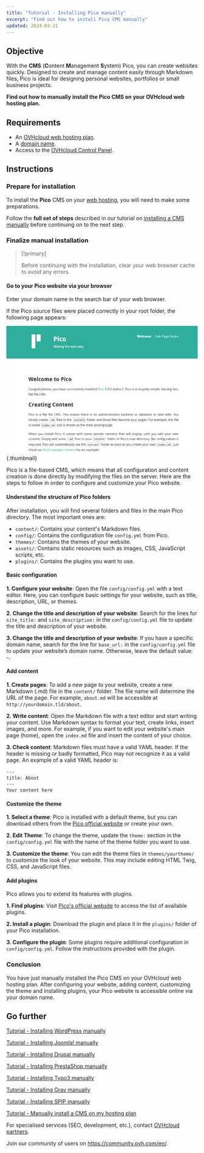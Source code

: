 ```yaml
---
title: "Tutorial - Installing Pico manually"
excerpt: "Find out how to install Pico CMS manually"
updated: 2024-03-21
---
```


## Objective

With the **CMS** (**C**ontent **M**anagement **S**ystem) Pico, you can create websites quickly. Designed to create and manage content easily through Markdown files, Pico is ideal for designing personal websites, portfolios or small business projects.

**Find out how to manually install the Pico CMS on your OVHcloud web hosting plan.**

## Requirements

- An [OVHcloud web hosting plan](https://www.ovhcloud.com/en-ca/web-hosting/).
- A [domain name](https://www.ovhcloud.com/en-ca/domains/).
- Access to the [OVHcloud Control Panel](/links/manager).

## Instructions

### Prepare for installation

To install the **Pico** CMS on your [web hosting](https://www.ovhcloud.com/en-ca/web-hosting/), you will need to make some preparations.

Follow the **full set of steps** described in our tutorial on [installing a CMS manually](/pages/web_cloud/web_hosting/cms_manual_installation) before continuing on to the next step.

### Finalize manual installation

> [!primary]
>
> Before continuing with the installation, clear your web browser cache to avoid any errors.
>

#### Go to your Pico website via your browser

Enter your domain name in the search bar of your web browser.

If the Pico source files were placed correctly in your root folder, the following page appears:

![Pico installation](images/welcome_page.png){.thumbnail}

Pico is a file-based CMS, which means that all configuration and content creation is done directly by modifying the files on the server. Here are the steps to follow in order to configure and customize your Pico website.

#### Understand the structure of Pico folders

After installation, you will find several folders and files in the main Pico directory. The most important ones are:

- `content/`: Contains your content's Markdown files.
- `config/`: Contains the configuration file `config.yml` from Pico.
- `themes/`: Contains the themes of your website.
- `assets/`: Contains static resources such as images, CSS, JavaScript scripts, etc.
- `plugins/`: Contains the plugins you want to use.

#### Basic configuration

**1. Configure your website**: Open the file `config/config.yml` with a text editor. Here, you can configure basic settings for your website, such as title, description, URL, or themes.

**2. Change the title and description of your website**: Search for the lines for `site_title:` and `site_description:` in the `config/config.yml` file to update the title and description of your website.

**3. Change the title and description of your website**: If you have a specific domain name, search for the line for `base_url:` in the `config/config.yml` file to update your website’s domain name. Otherwise, leave the default value: `~`.

#### Add content

**1. Create pages**: To add a new page to your website, create a new Markdown (.md) file in the `content/` folder. The file name will determine the URL of the page. For example, `about.md` will be accessible at `http://yourdomain.tld/about`.

**2. Write content**: Open the Markdown file with a text editor and start writing your content. Use Markdown syntax to format your text, create links, insert images, and more. For example, if you want to edit your website's main page (home), open the `index.md` file and insert the content of your choice.

**3. Check content**: Markdown files must have a valid YAML header. If the header is missing or badly formatted, Pico may not recognize it as a valid page. An example of a valid YAML header is:

```console
---
title: About
---
Your content here
```

#### Customize the theme

**1. Select a theme**: Pico is installed with a default theme, but you can download others from the [Pico official website](https://picocms.org/themes/) or create your own.

**2. Edit Theme**: To change the theme, update the `theme:` section in the `config/config.yml` file with the name of the theme folder you want to use.

**3. Customize the theme**: You can edit the theme files in `themes/yourtheme/` to customize the look of your website. This may include editing HTML Twig, CSS, and JavaScript files.

#### Add plugins

Pico allows you to extend its features with plugins.

**1. Find plugins**: Visit [Pico's official website](https://picocms.org/plugins/) to access the list of available plugins.

**2. Install a plugin**: Download the plugin and place it in the `plugins/` folder of your Pico installation.

**3. Configure the plugin**: Some plugins require additional configuration in `config/config.yml`. Follow the instructions provided with the plugin.

### Conclusion

You have just manually installed the Pico CMS on your OVHcloud web hosting plan. After configuring your website, adding content, customizing the theme and installing plugins, your Pico website is accessible online via your domain name.

## Go further <a name="go-further"></a>

[Tutorial - Installing WordPress manually](/pages/web_cloud/web_hosting/cms_manual_installation_wordpress)

[Tutorial - Installing Joomla! manually](/pages/web_cloud/web_hosting/cms_manual_installation_joomla)

[Tutorial - Installing Drupal manually](/pages/web_cloud/web_hosting/cms_manual_installation_drupal)

[Tutorial - Installing PrestaShop manually](/pages/web_cloud/web_hosting/cms_manual_installation_prestashop)

[Tutorial - Installing Typo3 manually](/pages/web_cloud/web_hosting/cms_manual_installation_typo3)

[Tutorial - Installing Grav manually](/pages/web_cloud/web_hosting/cms_manual_installation_grav)

[Tutorial - Installing SPIP manually](/pages/web_cloud/web_hosting/cms_manual_installation_spip)

[Tutorial - Manually install a CMS on my hosting plan](/pages/web_cloud/web_hosting/cms_manual_installation)
 
For specialised services (SEO, development, etc.), contact [OVHcloud partners](/links/partner).
 
Join our community of users on <https://community.ovh.com/en/>.